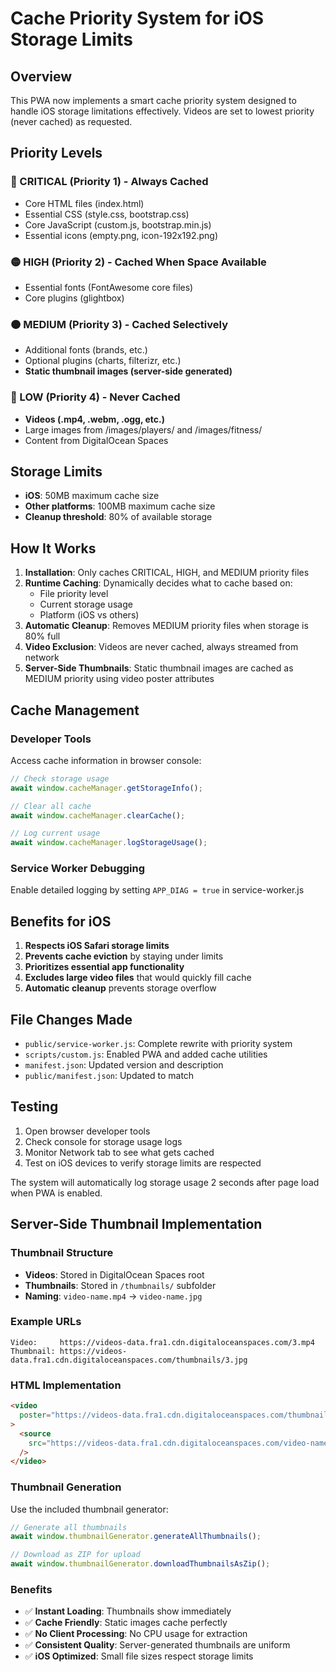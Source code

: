 # Cache Priority System for iOS Storage Limits

## Overview

This PWA now implements a smart cache priority system designed to handle iOS storage limitations effectively. Videos are set to lowest priority (never cached) as requested.

## Priority Levels

### 🔴 CRITICAL (Priority 1) - Always Cached

- Core HTML files (index.html)
- Essential CSS (style.css, bootstrap.css)
- Core JavaScript (custom.js, bootstrap.min.js)
- Essential icons (empty.png, icon-192x192.png)

### 🟡 HIGH (Priority 2) - Cached When Space Available

- Essential fonts (FontAwesome core files)
- Core plugins (glightbox)

### 🟠 MEDIUM (Priority 3) - Cached Selectively

- Additional fonts (brands, etc.)
- Optional plugins (charts, filterizr, etc.)
- **Static thumbnail images (server-side generated)**

### 🔵 LOW (Priority 4) - Never Cached

- **Videos (.mp4, .webm, .ogg, etc.)**
- Large images from /images/players/ and /images/fitness/
- Content from DigitalOcean Spaces

## Storage Limits

- **iOS**: 50MB maximum cache size
- **Other platforms**: 100MB maximum cache size
- **Cleanup threshold**: 80% of available storage

## How It Works

1. **Installation**: Only caches CRITICAL, HIGH, and MEDIUM priority files
2. **Runtime Caching**: Dynamically decides what to cache based on:
   - File priority level
   - Current storage usage
   - Platform (iOS vs others)
3. **Automatic Cleanup**: Removes MEDIUM priority files when storage is 80% full
4. **Video Exclusion**: Videos are never cached, always streamed from network
5. **Server-Side Thumbnails**: Static thumbnail images are cached as MEDIUM priority using video poster attributes

## Cache Management

### Developer Tools

Access cache information in browser console:

```javascript
// Check storage usage
await window.cacheManager.getStorageInfo();

// Clear all cache
await window.cacheManager.clearCache();

// Log current usage
await window.cacheManager.logStorageUsage();
```

### Service Worker Debugging

Enable detailed logging by setting `APP_DIAG = true` in service-worker.js

## Benefits for iOS

1. **Respects iOS Safari storage limits**
2. **Prevents cache eviction** by staying under limits
3. **Prioritizes essential app functionality**
4. **Excludes large video files** that would quickly fill cache
5. **Automatic cleanup** prevents storage overflow

## File Changes Made

- `public/service-worker.js`: Complete rewrite with priority system
- `scripts/custom.js`: Enabled PWA and added cache utilities
- `manifest.json`: Updated version and description
- `public/manifest.json`: Updated to match

## Testing

1. Open browser developer tools
2. Check console for storage usage logs
3. Monitor Network tab to see what gets cached
4. Test on iOS devices to verify storage limits are respected

The system will automatically log storage usage 2 seconds after page load when PWA is enabled.

## Server-Side Thumbnail Implementation

### **Thumbnail Structure**

- **Videos**: Stored in DigitalOcean Spaces root
- **Thumbnails**: Stored in `/thumbnails/` subfolder
- **Naming**: `video-name.mp4` → `video-name.jpg`

### **Example URLs**

```
Video:     https://videos-data.fra1.cdn.digitaloceanspaces.com/3.mp4
Thumbnail: https://videos-data.fra1.cdn.digitaloceanspaces.com/thumbnails/3.jpg
```

### **HTML Implementation**

```html
<video
  poster="https://videos-data.fra1.cdn.digitaloceanspaces.com/thumbnails/video-name.jpg"
>
  <source
    src="https://videos-data.fra1.cdn.digitaloceanspaces.com/video-name.mp4"
  />
</video>
```

### **Thumbnail Generation**

Use the included thumbnail generator:

```javascript
// Generate all thumbnails
await window.thumbnailGenerator.generateAllThumbnails();

// Download as ZIP for upload
await window.thumbnailGenerator.downloadThumbnailsAsZip();
```

### **Benefits**

- ✅ **Instant Loading**: Thumbnails show immediately
- ✅ **Cache Friendly**: Static images cache perfectly
- ✅ **No Client Processing**: No CPU usage for extraction
- ✅ **Consistent Quality**: Server-generated thumbnails are uniform
- ✅ **iOS Optimized**: Small file sizes respect storage limits
